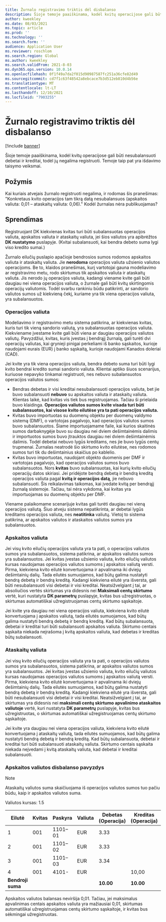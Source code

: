 ```yaml
---
title: Žurnalo registravimo triktis dėl disbalanso
description: Šioje temoje paaiškinama, kodėl kvitų operacijose gali būti nesubalansuoti debetai ir kreditai, todėl jų negalima registruoti. Temoje taip pat yra išdavimo taisymo veiksmai.
author: kweekley
ms.date: 08/03/2021
ms.topic: article
ms.prod: ''
ms.technology: ''
ms.search.form: ''
audience: Application User
ms.reviewer: roschlom
ms.search.region: Global
ms.author: kweekley
ms.search.validFrom: 2021-8-03
ms.dyn365.ops.version: 10.0.14
ms.openlocfilehash: 0f1f49a7da2f015d90987587fc251a36cfe82d49
ms.sourcegitcommit: cd7f1c63f48542a8ebcace7b3d512eb810d4b56e
ms.translationtype: MT
ms.contentlocale: lt-LT
ms.lasthandoff: 12/10/2021
ms.locfileid: "7903255"
---
```

# <a name="journal-posting-failure-because-of-imbalance"></a>Žurnalo registravimo triktis dėl disbalanso

[!include [banner](../includes/banner.md)]

Šioje temoje paaiškinama, kodėl kvitų operacijose gali būti nesubalansuoti debetai ir kreditai, todėl jų negalima registruoti. Temoje taip pat yra išdavimo taisymo veiksmai.

## <a name="symptom"></a>Požymis

Kai kuriais atvejais žurnalo registruoti negalima, ir rodomas šis pranešimas: "Konkretaus kvito operacijos tam tikrą datą nesubalansuos (apskaitos valiuta: 0,01 – ataskaitų valiuta: 0,06)." Kodėl žurnalas nėra publikuojamas?

## <a name="resolution"></a>Sprendimas

Registruojant DK kiekvienas kvitas turi būti subalansuotas operacijos valiuta, apskaitos valiuta ir ataskaitų valiuta, jei šios valiutos yra apibrėžtos **DK nustatymo** puslapyje. (Kvitai subalansuoti, kai bendra debeto suma lygi viso kredito sumai.)

Žurnalo eilučių puslapio apačioje bendrosios sumos rodomos apskaitos valiuta ir ataskaitų valiuta. Jie **nerodoma** operacijos valiuta užsienio valiutos operacijoms. Be to, klaidos pranešimas, kurį vartotojai gauna modeliavimo ar registravimo metu, rodo skirtumus tik apskaitos valiuta ir ataskaitų valiuta. Jis nerodo jų operacijos valiuta, kadangi viename kvite gali būti daugiau nei viena operacijos valiuta, o žurnale gali būti kvitų skirtingomis operacijų valiutomis. Todėl svarbu rankiniu būdu patikrinti, ar sandorio valiutos sumos už kiekvieną čekį, kuriame yra tik viena operacijos valiuta, yra subalansuotos.

### <a name="transaction-currency"></a>Operacijos valiuta

Modeliavimo ir registravimo metu sistema patikrina, ar kiekvienas kvitas, kuris turi tik vieną sandorio valiutą, yra subalansuotas operacijos valiuta. Kiekviename įvestame kvite gali būti viena ar daugiau operacijos valiutos valiutų. Pavyzdžiui, kvitas, kuris įvestas į bendrąjį žurnalą, gali turėti dvi operacijų valiutas, kai grynieji pinigai perkeliami iš banko sąskaitos, kurioje naudojami eurais (EUR) į banko sąskaitą, kurioje naudojami Kanados doleriai (CAD).

Jei kvite yra tik viena operacijos valiuta, bendra debeto suma turi būti lygi kvito bendrai kredito sumai sandorio valiuta. Klientai aptiko šiuos scenarijus, kuriuose nepavyko tinkamai registruoti, nes nebuvo subalansuotos operacijos valiutos sumos:

- Bendras debetas ir visi kreditai nesubalansuoti operacijos valiuta, bet jie buvo subalansuoti **nebuvo** su apskaitos valiuta ir ataskaitų valiuta. Klientas laikė, kad kvitas vis tiek bus registruojamas. Tačiau ši prielaida buvo klaidinga. **Operacijos valiutos sumos kvite visada turi būti subalansuotos, kai visose kvito eilutėse yra ta pati operacijos valiuta.**
- Kvitas buvo importuotas su duomenų objektu per duomenų valdymo sistemą (DMF), o vartotojas pagalvojo, kad operacijos valiutos sumos buvo subalansuotos. Šiame importuojamame faile, kai kurios skaitinės sumos darbaknygėje buvo su daugiau nei dviem dešimtainėmis dalimis ir importuotos sumos buvo įtrauktos daugiau nei dviem dešimtainėmis dalimis. Todėl debetai nebuvo lygūs kreditams, nes jie buvo lygūs centų trupmenai. Žurnalas neatrodė šio skirtumo kvito eilutėse, nes rodomos sumos turi tik du dešimtainius skaičius po kablelio.
- Kvitas buvo importuotas, naudojant objekto duomenis per DMF ir vartotojas pagalvojo, kad operacijos valiutos sumos buvo subalansuotos. Nors **kvitas** buvo subalansuotas, kai kurių kvito eilučių operacijų datos skiriasi. Jei pridėjote bendrą debetą ir bendrą kreditą operacijos valiuta pagal **kvitą ir operacijos datą**, jie nebuvo subalansuoti. Šis reikalavimas taikomas, kai įvedate kvitą per bendrąjį žurnalą sistemoje. Tačiau, tai nėra vykdoma, kai kvitas yra importuojamas su duomenų objektu per DMF.

Viename palaikomame scenarijuje kvitas gali turėti daugiau nei vieną operacijos valiutą. Šiuo atveju sistema nepatikrinta, ar debetai lygūs kreditams operacijos valiuta, nes **neatitinka** valiutų. Vietoj to sistema patikrina, ar apskaitos valiutos ir ataskaitos valiutos sumos yra subalansuotos.

### <a name="accounting-currency"></a>Apskaitos valiuta

Jei visų kvito eilučių operacijos valiuta yra ta pati, o operacijos valiutos sumos yra subalansuotos, sistema patikrina, ar apskaitos valiutos sumos yra subalansuotos. Jei kvitas įvestas užsienio valiuta, kvito eilučių valiutos kursas naudojamas operacijos valiutos sumoms į apskaitos valiutą versti. Pirma, kiekviena kvito eilutė konvertuojama ir apvalinama iki dviejų dešimtainių dalių. Tada eilutės sumuojamos, kad būtų galima nustatyti bendrą debetą ir bendrą kreditą. Kadangi kiekviena eilutė yra išversta, gali būti nesubalansuoti visi debetai ir visi kreditai. Neatsižvelgiant į tai, ar absoliučios vertės skirtumas yra didesnis nei **Maksimali centų skirtumo** vertė, kuri nustatyta **DK parametrų** puslapyje, kvitas bus užregistruotas, o skirtumas automatiškai užregistruojamas centų skirtumo sąskaitoje.

Jei kvite yra daugiau nei viena operacijos valiuta, kiekviena kvito eilutė konvertuojama į apskaitos valiutą, tada eilutės sumuojamos, kad būtų galima nustatyti bendrą debetą ir bendrą kreditą. Kad būtų subalansuota, debetai ir kreditai turi būti subalansuoti apskaitos valiuta.  Skirtumo centais sąskaita niekada neįrašoma į kvitą apskaitos valiuta, kad debetas ir kreditas būtų subalansuoti. 

### <a name="reporting-currency"></a>Ataskaitų valiuta

Jei visų kvito eilučių operacijos valiuta yra ta pati, o operacijos valiutos sumos yra subalansuotos, sistema patikrina, ar apskaitos valiutos sumos yra subalansuotos. Jei kvitas įvestas užsienio valiuta, kvito eilučių valiutos kursas naudojamas operacijos valiutos sumoms į apskaitos valiutą versti. Pirma, kiekviena kvito eilutė konvertuojama ir apvalinama iki dviejų dešimtainių dalių. Tada eilutės sumuojamos, kad būtų galima nustatyti bendrą debetą ir bendrą kreditą. Kadangi kiekviena eilutė yra išversta, gali būti nesubalansuoti visi debetai ir visi kreditai. Neatsižvelgiant į tai, ar skirtumas yra didesnis nei **maksimali centų skirtumo apvalinimo ataskaitos valiutoje** vertė, kuri nustatyta **DK parametrų** puslapyje, kvitas bus užregistruotas, o skirtumas automatiškai užregistruojamas centų skirtumo sąskaitoje.

Jei kvite yra daugiau nei viena operacijos valiuta, kiekviena kvito eilutė konvertuojama į ataskaitų valiutą, tada eilutės sumuojamos, kad būtų galima nustatyti bendrą debetą ir bendrą kreditą. Kad būtų subalansuota, debetai ir kreditai turi būti subalansuoti ataskaitų valiuta.  Skirtumo centais sąskaita niekada neįvedami į kvitą ataskaitų valiuta, kad debetai ir kreditai subalansuoti.

### <a name="example-for-an-accounting-currency-imbalance"></a>Apskaitos valiutos disbalanso pavyzdys

> [!NOTE]
> Ataskaitų valiutos suma skaičiuojama iš operacijos valiutos sumos tuo pačiu būdu, kaip ir apskaitos valiutos suma.

Valiutos kursas: 1.5

| Eilutė | Kvitas | Paskyra | Valiuta | Debetas (Operacija) | Kreditas (Operacija) | Debetas (Apskaita) | Kredito (Apskaita) |
|---|---|---|---|---|---|---|---|
| 1 | 001 | 1101–01 | EUR | 3.33 | | 5.00 (4.995) | |
| 2 | 001 | 1101–02 | EUR | 3.33 | | 5.00 (4.995) | |
| 3 | 001 | 1101–03 | EUR | 3.34 | | 5.01 | |
| 4 | 001 | 4101- | EUR | | 10,00 | | 15.00 |
| **Bendroji suma** | | | | **10.00** | **10.00** | **15.01** | **15.00** |

Apskaitos valiutos balansas neviršija 0,01. Tačiau, jei maksimalus apvalinimas centais apskaitos valiuta yra mažiausiai 0,01, skirtumas automatiškai užregistruojamas centų skirtumo sąskaitoje, ir kvitas bus sėkmingai užregistruotas.
